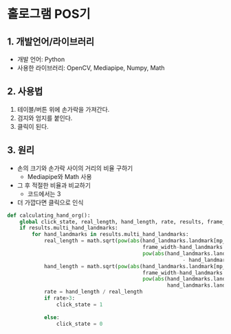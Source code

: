 # 홀로그램 POS기
## 1. 개발언어/라이브러리
* 개발 언어: Python
* 사용한 라이브러리: OpenCV, Mediapipe, Numpy, Math
## 2. 사용법
1. 테이블/버튼 위에 손가락을 가져간다.
2. 검지와 엄지를 붙인다.
3. 클릭이 된다.
## 3. 원리
* 손의 크기와 손가락 사이의 거리의 비율 구하기
    * Mediapipe와 Math 사용 
* 그 후 적절한 비율과 비교하기
    * 코드에서는 3
* 더 가깝다면 클릭으로 인식
```python
def calculating_hand_org():
    global click_state, real_length, hand_length, rate, results, frame_width
    if results.multi_hand_landmarks:
        for hand_landmarks in results.multi_hand_landmarks:
            real_length = math.sqrt(pow(abs(hand_landmarks.landmark[mp_hands.HandLandmark.INDEX_FINGER_TIP].x*
                                            frame_width-hand_landmarks.landmark[mp_hands.HandLandmark.THUMB_TIP].x*frame_width), 2)+
                                            pow(abs(hand_landmarks.landmark[mp_hands.HandLandmark.INDEX_FINGER_TIP].y*frame_height
                                                         - hand_landmarks.landmark[mp_hands.HandLandmark.THUMB_TIP].y*frame_height), 2))
            hand_length = math.sqrt(pow(abs(hand_landmarks.landmark[mp_hands.HandLandmark.MIDDLE_FINGER_TIP].x*
                                            frame_width-hand_landmarks.landmark[mp_hands.HandLandmark.WRIST].x*frame_width), 2) + 
                                            pow(abs(hand_landmarks.landmark[mp_hands.HandLandmark.MIDDLE_FINGER_TIP].y*frame_height - 
                                                    hand_landmarks.landmark[mp_hands.HandLandmark.WRIST].y*frame_height), 2))
            rate = hand_length / real_length
            if rate>3:
                click_state = 1
                
            else:
                click_state = 0
```
